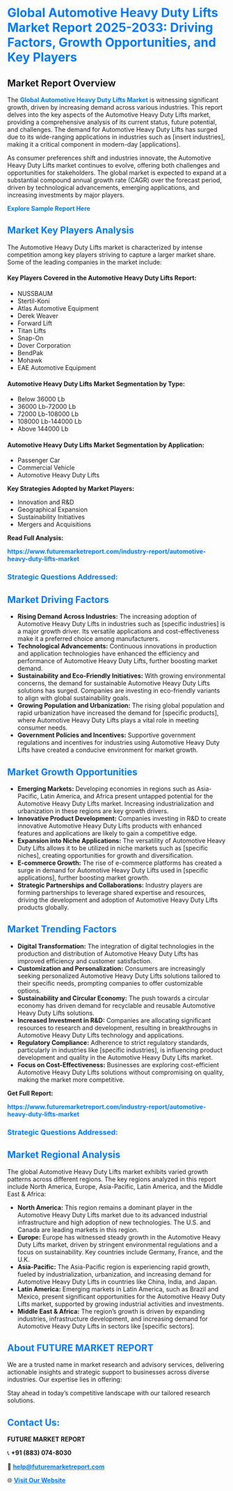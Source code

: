 <h1 style="color: #007BFF;">Global Automotive Heavy Duty Lifts Market Report 2025-2033: Driving Factors, Growth Opportunities, and Key Players</h1>

<section id="overview">
<h2>Market Report Overview</h2>
<p>The <a href="https://www.futuremarketreport.com/industry-report/automotive-heavy-duty-lifts-market" style="color: #007BFF; text-decoration: none;"><strong>Global Automotive Heavy Duty Lifts Market</strong></a> is witnessing significant growth, driven by increasing demand across various industries. This report delves into the key aspects of the Automotive Heavy Duty Lifts market, providing a comprehensive analysis of its current status, future potential, and challenges. The demand for Automotive Heavy Duty Lifts has surged due to its wide-ranging applications in industries such as [insert industries], making it a critical component in modern-day [applications].</p>
<p>As consumer preferences shift and industries innovate, the Automotive Heavy Duty Lifts market continues to evolve, offering both challenges and opportunities for stakeholders. The global market is expected to expand at a substantial compound annual growth rate (CAGR) over the forecast period, driven by technological advancements, emerging applications, and increasing investments by major players.</p>
</section>

<section id="overview">
<p><a href="https://www.futuremarketreport.com/request-sample/reportId=128425" style="color: #007BFF; text-decoration: none;"><strong>Explore Sample Report Here</strong></a></p>
</section>

<section id="key-players">
<h2 style="color: #007BFF;">Market Key Players Analysis</h2>
<p>The Automotive Heavy Duty Lifts market is characterized by intense competition among key players striving to capture a larger market share. Some of the leading companies in the market include:</p>
<h4>Key Players Covered in the Automotive Heavy Duty Lifts Report:</h4>
<ul><li>NUSSBAUM</li><li>Stertil-Koni</li><li>Atlas Automotive Equipment</li><li>Derek Weaver</li><li>Forward Lift</li><li>Titan Lifts</li><li>Snap-On</li><li>Dover Corporation</li><li>BendPak</li><li>Mohawk</li><li>EAE Automotive Equipment</li></ul>
<h4>Automotive Heavy Duty Lifts Market Segmentation by Type:</h4>
<ul><li>Below 36000 Lb</li><li>36000 Lb-72000 Lb</li><li>72000 Lb-108000 Lb</li><li>108000 Lb-144000 Lb</li><li>Above 144000 Lb</li></ul>

<h4>Automotive Heavy Duty Lifts Market Segmentation by Application:</h4>
<ul><li>Passenger Car</li><li>Commercial Vehicle</li><li>Automotive Heavy Duty Lifts</li></ul>
<p><strong>Key Strategies Adopted by Market Players:</strong></p>
<ul>
<li>Innovation and R&D</li>
<li>Geographical Expansion</li>
<li>Sustainability Initiatives</li>
<li>Mergers and Acquisitions</li>
</ul>
</section>

<section>
<p><strong>Read Full Analysis: </strong></p><a href="https://www.futuremarketreport.com/industry-report/automotive-heavy-duty-lifts-market" style="color: #007BFF; text-decoration: none;"><strong>https://www.futuremarketreport.com/industry-report/automotive-heavy-duty-lifts-market</strong></a>
<h3 style="color: #007BFF;">Strategic Questions Addressed:</h3>
</section>

<section id="driving-factors">
<h2 style="color: #007BFF;">Market Driving Factors</h2>
<ul>
<li><strong>Rising Demand Across Industries:</strong> The increasing adoption of Automotive Heavy Duty Lifts in industries such as [specific industries] is a major growth driver. Its versatile applications and cost-effectiveness make it a preferred choice among manufacturers.</li>
<li><strong>Technological Advancements:</strong> Continuous innovations in production and application technologies have enhanced the efficiency and performance of Automotive Heavy Duty Lifts, further boosting market demand.</li>
<li><strong>Sustainability and Eco-Friendly Initiatives:</strong> With growing environmental concerns, the demand for sustainable Automotive Heavy Duty Lifts solutions has surged. Companies are investing in eco-friendly variants to align with global sustainability goals.</li>
<li><strong>Growing Population and Urbanization:</strong> The rising global population and rapid urbanization have increased the demand for [specific products], where Automotive Heavy Duty Lifts plays a vital role in meeting consumer needs.</li>
<li><strong>Government Policies and Incentives:</strong> Supportive government regulations and incentives for industries using Automotive Heavy Duty Lifts have created a conducive environment for market growth.</li>
</ul>
</section>

<section id="growth-opportunities">
<h2 style="color: #007BFF;">Market Growth Opportunities</h2>
<ul>
<li><strong>Emerging Markets:</strong> Developing economies in regions such as Asia-Pacific, Latin America, and Africa present untapped potential for the Automotive Heavy Duty Lifts market. Increasing industrialization and urbanization in these regions are key growth drivers.</li>
<li><strong>Innovative Product Development:</strong> Companies investing in R&D to create innovative Automotive Heavy Duty Lifts products with enhanced features and applications are likely to gain a competitive edge.</li>
<li><strong>Expansion into Niche Applications:</strong> The versatility of Automotive Heavy Duty Lifts allows it to be utilized in niche markets such as [specific niches], creating opportunities for growth and diversification.</li>
<li><strong>E-commerce Growth:</strong> The rise of e-commerce platforms has created a surge in demand for Automotive Heavy Duty Lifts used in [specific applications], further boosting market growth.</li>
<li><strong>Strategic Partnerships and Collaborations:</strong> Industry players are forming partnerships to leverage shared expertise and resources, driving the development and adoption of Automotive Heavy Duty Lifts products globally.</li>
</ul>
</section>

<section id="trending-factors">
<h2 style="color: #007BFF;">Market Trending Factors</h2>
<ul>
<li><strong>Digital Transformation:</strong> The integration of digital technologies in the production and distribution of Automotive Heavy Duty Lifts has improved efficiency and customer satisfaction.</li>
<li><strong>Customization and Personalization:</strong> Consumers are increasingly seeking personalized Automotive Heavy Duty Lifts solutions tailored to their specific needs, prompting companies to offer customizable options.</li>
<li><strong>Sustainability and Circular Economy:</strong> The push towards a circular economy has driven demand for recyclable and reusable Automotive Heavy Duty Lifts solutions.</li>
<li><strong>Increased Investment in R&D:</strong> Companies are allocating significant resources to research and development, resulting in breakthroughs in Automotive Heavy Duty Lifts technology and applications.</li>
<li><strong>Regulatory Compliance:</strong> Adherence to strict regulatory standards, particularly in industries like [specific industries], is influencing product development and quality in the Automotive Heavy Duty Lifts market.</li>
<li><strong>Focus on Cost-Effectiveness:</strong> Businesses are exploring cost-efficient Automotive Heavy Duty Lifts solutions without compromising on quality, making the market more competitive.</li>
</ul>
</section>

<section>
<p><strong>Get Full Report: </strong></p><a href="https://www.futuremarketreport.com/industry-report/automotive-heavy-duty-lifts-market" style="color: #007BFF; text-decoration: none;"><strong>https://www.futuremarketreport.com/industry-report/automotive-heavy-duty-lifts-market</strong></a>
<h3 style="color: #007BFF;">Strategic Questions Addressed:</h3>
</section>


<section id="regional-analysis">
<h2 style="color: #007BFF;">Market Regional Analysis</h2>
<p>The global Automotive Heavy Duty Lifts market exhibits varied growth patterns across different regions. The key regions analyzed in this report include North America, Europe, Asia-Pacific, Latin America, and the Middle East & Africa:</p>
<ul>
<li><strong>North America:</strong> This region remains a dominant player in the Automotive Heavy Duty Lifts market due to its advanced industrial infrastructure and high adoption of new technologies. The U.S. and Canada are leading markets in this region.</li>
<li><strong>Europe:</strong> Europe has witnessed steady growth in the Automotive Heavy Duty Lifts market, driven by stringent environmental regulations and a focus on sustainability. Key countries include Germany, France, and the U.K.</li>
<li><strong>Asia-Pacific:</strong> The Asia-Pacific region is experiencing rapid growth, fueled by industrialization, urbanization, and increasing demand for Automotive Heavy Duty Lifts in countries like China, India, and Japan.</li>
<li><strong>Latin America:</strong> Emerging markets in Latin America, such as Brazil and Mexico, present significant opportunities for the Automotive Heavy Duty Lifts market, supported by growing industrial activities and investments.</li>
<li><strong>Middle East & Africa:</strong> The region’s growth is driven by expanding industries, infrastructure development, and increasing demand for Automotive Heavy Duty Lifts in sectors like [specific sectors].</li>
</ul>
</section>

<footer>
<h2 style="color: #007BFF;">About FUTURE MARKET REPORT</h2>
<p>We are a trusted name in market research and advisory services, delivering actionable insights and strategic support to businesses across diverse industries. Our expertise lies in offering:</p>

<p>Stay ahead in today’s competitive landscape with our tailored research solutions.</p>

<h2 style="color: #007BFF;">Contact Us:</h2>
<p><strong>FUTURE MARKET REPORT</strong></p>
<p>📞 <strong>+91 (883) 074-8030</strong></p>
<p>📧 <strong><a href="mailto:help@futuremarketreport.com" style="color: #007BFF;">help@futuremarketreport.com</a></strong></p>
<p>🌐 <strong><a href="https://www.futuremarketreport.com/" style="color: #007BFF;">Visit Our Website</a></strong></p>
</footer>